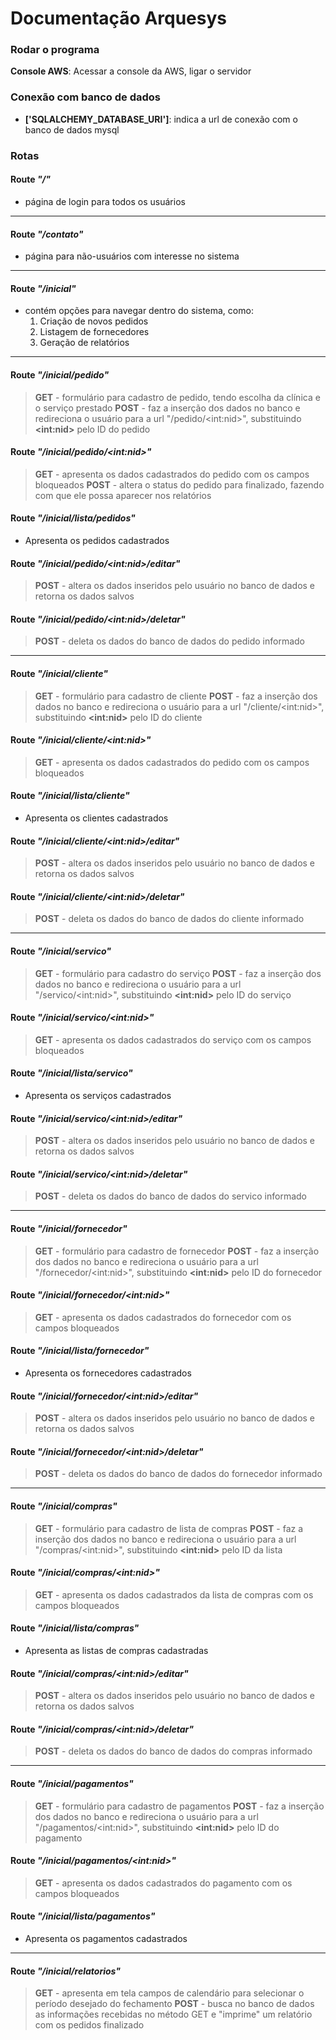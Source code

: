 # Documentação Arquesys

### Rodar o programa
**Console AWS**: Acessar a console da AWS, ligar o servidor 


### Conexão com banco de dados
- **['SQLALCHEMY_DATABASE_URI']**: indica a url de conexão com o banco de dados mysql

### Rotas

#### Route _"/"_
- página de login para todos os usuários
---
#### Route _"/contato"_
- página para não-usuários com interesse no sistema
---
#### Route _"/inicial"_
- contém opções para navegar dentro do sistema, como:
  1. Criação de novos pedidos
  2. Listagem de fornecedores
  3. Geração de relatórios
---
#### Route _"/inicial/pedido"_
>    **GET**
     - formulário para cadastro de pedido, tendo escolha da clínica e o serviço prestado
    **POST**
     - faz a inserção dos dados no banco e redireciona o usuário para a url "/pedido/<int\:nid>", substituindo **<int\:nid>** pelo ID do pedido

#### Route _"/inicial/pedido/<int\:nid>"_
>    **GET**
     - apresenta os dados cadastrados do pedido com os campos bloqueados
    **POST**
     - altera o status do pedido para finalizado, fazendo com que ele possa aparecer nos relatórios

#### Route _"/inicial/lista/pedidos"_
- Apresenta os pedidos cadastrados

#### Route _"/inicial/pedido/<int\:nid>/editar"_
>    **POST**
     - altera os dados inseridos pelo usuário no banco de dados e retorna os dados salvos

#### Route _"/inicial/pedido/<int\:nid>/deletar"_
>    **POST**
     - deleta os dados do banco de dados do pedido informado
---
#### Route _"/inicial/cliente"_
>    **GET**
     - formulário para cadastro de cliente
     **POST**
     - faz a inserção dos dados no banco e redireciona o usuário para a url "/cliente/<int\:nid>", substituindo **<int\:nid>** pelo ID do cliente

#### Route _"/inicial/cliente/<int\:nid>"_
>    **GET**
     - apresenta os dados cadastrados do pedido com os campos bloqueados
     
#### Route _"/inicial/lista/cliente"_
- Apresenta os clientes cadastrados

#### Route _"/inicial/cliente/<int\:nid>/editar"_
>    **POST**
     - altera os dados inseridos pelo usuário no banco de dados e retorna os dados salvos

#### Route _"/inicial/cliente/<int\:nid>/deletar"_
>    **POST**
     - deleta os dados do banco de dados do cliente informado
---
#### Route _"/inicial/servico"_
>    **GET**
     - formulário para cadastro do serviço
     **POST**
     - faz a inserção dos dados no banco e redireciona o usuário para a url "/servico/<int\:nid>", substituindo **<int\:nid>** pelo ID do serviço

#### Route _"/inicial/servico/<int\:nid>"_
>    **GET**
     - apresenta os dados cadastrados do serviço com os campos bloqueados

#### Route _"/inicial/lista/servico"_
- Apresenta os serviços cadastrados

#### Route _"/inicial/servico/<int\:nid>/editar"_
>    **POST**
     - altera os dados inseridos pelo usuário no banco de dados e retorna os dados salvos

#### Route _"/inicial/servico/<int\:nid>/deletar"_
>    **POST**
     - deleta os dados do banco de dados do servico informado
---
#### Route _"/inicial/fornecedor"_
>    **GET**
     - formulário para cadastro de fornecedor
     **POST**
     - faz a inserção dos dados no banco e redireciona o usuário para a url "/fornecedor/<int\:nid>", substituindo **<int\:nid>** pelo ID do fornecedor

#### Route _"/inicial/fornecedor/<int\:nid>"_
>    **GET**
     - apresenta os dados cadastrados do fornecedor com os campos bloqueados

#### Route _"/inicial/lista/fornecedor"_
- Apresenta os fornecedores cadastrados

#### Route _"/inicial/fornecedor/<int\:nid>/editar"_
>    **POST**
     - altera os dados inseridos pelo usuário no banco de dados e retorna os dados salvos

#### Route _"/inicial/fornecedor/<int\:nid>/deletar"_
>    **POST**
     - deleta os dados do banco de dados do fornecedor informado
---
#### Route _"/inicial/compras"_
>    **GET**
     - formulário para cadastro de lista de compras
     **POST**
     - faz a inserção dos dados no banco e redireciona o usuário para a url "/compras/<int\:nid>", substituindo **<int\:nid>** pelo ID da lista

#### Route _"/inicial/compras/<int\:nid>"_
>    **GET**
     - apresenta os dados cadastrados da lista de compras com os campos bloqueados

#### Route _"/inicial/lista/compras"_
- Apresenta as listas de compras cadastradas

#### Route _"/inicial/compras/<int\:nid>/editar"_
>    **POST**
     - altera os dados inseridos pelo usuário no banco de dados e retorna os dados salvos

#### Route _"/inicial/compras/<int\:nid>/deletar"_
>    **POST**
     - deleta os dados do banco de dados do compras informado
---
#### Route _"/inicial/pagamentos"_
>    **GET**
     - formulário para cadastro de pagamentos
     **POST**
     - faz a inserção dos dados no banco e redireciona o usuário para a url "/pagamentos/<int\:nid>", substituindo **<int\:nid>** pelo ID do pagamento

#### Route _"/inicial/pagamentos/<int\:nid>"_
>    **GET**
     - apresenta os dados cadastrados do pagamento com os campos bloqueados

#### Route _"/inicial/lista/pagamentos"_
- Apresenta os pagamentos cadastrados
---
#### Route _"/inicial/relatorios"_
>    **GET**
     - apresenta em tela campos de calendário para selecionar o período desejado do fechamento
     **POST**
     - busca no banco de dados as informações recebidas no método GET e "imprime" um relatório com os pedidos finalizado
